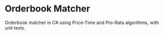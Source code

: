 # Orderbook Matcher

Orderbook matcher in C# using Price-Time and Pro-Rata algorithms, with unit tests.
